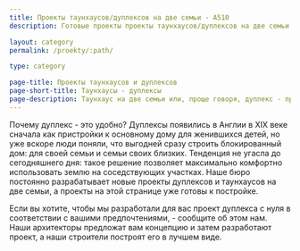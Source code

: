 ```yaml
---
title: Проекты таунхаусов/дуплексов на две семьи - А510
description: Готовые проекты проекты таунхаусов/дуплексов на две семьи эконом класса. Проектирование и строительство.

layout: category
permalink: /proekty/:path/

type: category

page-title: Проекты таунхаусов и дуплексов
page-short-title: Таунхаусы - дуплексы
page-description: Таунхаус на две семьи или, проще говоря, дуплекс - правильное решение для тех, кто хочет жить рядом с самыми близкими, но при этом в разных домах. Испытанное временем архитектурное решение позволит рационально использовать землю на участке. Ниже вы видите готовые проекты дуплексов, которые остается только построить.
---
```

Почему дуплекс - это удобно? Дуплексы появились в Англии в XIX веке сначала как пристройки к основному дому для женившихся детей, но уже вскоре люди поняли, что выгодней сразу строить блокированный дом: для своей семьи и семьи своих близких. Тенденция не угасла до сегодняшнего дня: такое решение позволяет максимально комфортно использовать землю на соседствующих участках. Наше бюро постоянно разрабатывает новые проекты дуплексов и таунхаусов на две семьи, а проекты на этой странице уже готовы к постройке. 

Если вы хотите, чтобы мы разработали для вас проект дуплекса с нуля в соответствии с вашими предпочтениями, - сообщите об этом нам. Наши архитекторы предложат вам концепцию и затем разработают проект, а наши строители построят его в лучшем виде. 